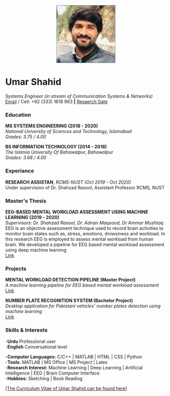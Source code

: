 
   <p align="center">
      <img src="https://github.com/umarshahid/umarshahid/blob/gh-pages/profile%20photo%20(2).jpg" width="185">
<!--         <img src="your_relative_path_here_number_2_large_name" width="350" alt="accessibility text"> -->
    </p>


# Umar Shahid
_Systems Engineer (in stream of Communication Systems & Networks)_<br>
[Email](mailto:ushahid.msse18@rcms.nust.edu.pk) / Cell: +92 (333) 1618 963 **|** [Resaerch Gate](https://www.researchgate.net/profile/Umar-Shahid)

### Education

**MS SYSTEMS ENGINEERING    (2018 - 2020)**<br>
_National University of Sciences and Technology, Islamabad_<br>
_Grades: 3.75 / 4.00_<br>

**BS INFORMATION TECHNOLOGY     (2014 - 2018)** <br>
_The Islamia University Of Bahawalpur, Bahawalpur_<br>
_Grades: 3.68 / 4.00_<br>

### Experiance
**RESEARCH ASSISTAN**, _RCMS-NUST (Oct 2019 - Oct 2020)_<br>
Under supervision of Dr. Shahzad Rasool, Assistant Professor RCMS, NUST

### Master's Thesis

**EEG-BASED MENTAL WORKLOAD ASSESSMENT USING MACHINE LEARNING     (2019 - 2020)** <br>
_Supervisors: Dr. Shahzad Rasool, Dr. Adnan Maqsood, Dr Ammar Mushtaq_<br>
EEG is an objective assessment technique used to record brain activities to monitor brain states
such as, stress, emotions, drowsiness and workload. In this research EEG is employed to assess
mental workload from human brain. We developed a pipeline for EEG based mental workload
assessment using deep machine learning <br>
[Link](https://www.researchgate.net/publication/344747532_EEG_Based_Mental_Workload_Assessment_using_Machine_Learning)

### Projects

**MENTAL WORKLOAD DETECTION PIPELINE (Master Project)**<br>
_A machine learning pipeline for EEG based mental workload assessment_<br>
[Link](https://umarshahid.github.io/EEG-workload/)

**NUMBER PLATE RECOGNITION SYSTEM (Bachelor Project)** <br>
_Desktop application for Pakistani vehicles’ number plates detection using machine learning_<br>
[Link](https://umarshahid.github.io/NPRS/)

### Skills & Interests

-**Urdu** Professional user <br>
-**English** Conversational level <br>

-**Computer Languages:** C/C++ | MATLAB | HTML | CSS | Python <br>
-**Tools:** MATLAB | MS Office | MS Project | Latex <br>
-**Research Interest:** Machine Learning | Deep Learning | Artificial Intelligence | EEG | Brain Computer Interface <br>
-**Hobbies:** Sketching | Book Reading <br>

[[The Curriculum Vitae of Umar Shahid can be found here]](https://umarshahid.github.io/Profile)

